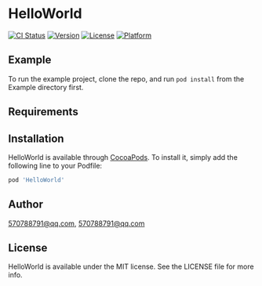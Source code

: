 # HelloWorld

[![CI Status](https://img.shields.io/travis/570788791@qq.com/HelloWorld.svg?style=flat)](https://travis-ci.org/570788791@qq.com/HelloWorld)
[![Version](https://img.shields.io/cocoapods/v/HelloWorld.svg?style=flat)](https://cocoapods.org/pods/HelloWorld)
[![License](https://img.shields.io/cocoapods/l/HelloWorld.svg?style=flat)](https://cocoapods.org/pods/HelloWorld)
[![Platform](https://img.shields.io/cocoapods/p/HelloWorld.svg?style=flat)](https://cocoapods.org/pods/HelloWorld)

## Example

To run the example project, clone the repo, and run `pod install` from the Example directory first.

## Requirements

## Installation

HelloWorld is available through [CocoaPods](https://cocoapods.org). To install
it, simply add the following line to your Podfile:

```ruby
pod 'HelloWorld'
```

## Author

570788791@qq.com, 570788791@qq.com

## License

HelloWorld is available under the MIT license. See the LICENSE file for more info.
